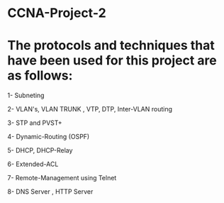 # CCNA-Project-2


The protocols and techniques that have been used for this project are as follows:
===================================================================================

1- Subneting

2- VLAN's, VLAN TRUNK , VTP, DTP, Inter-VLAN routing

3- STP and PVST+

4- Dynamic-Routing (OSPF)

5- DHCP, DHCP-Relay

6- Extended-ACL

7- Remote-Management using Telnet

8- DNS Server , HTTP Server

